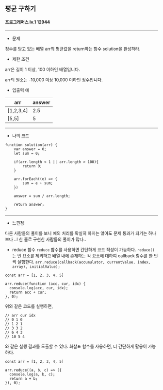 ## 평균 구하기
#### 프로그래머스 lv.1 12944
------
* 문제

정수를 담고 있는 배열 arr의 평균값을 return하는 함수 solution을 완성하라.

* 제한 조건

arr은 길이 1 이상, 100 이하인 배열입니다.

arr의 원소는 -10,000 이상 10,000 이하인 정수입니다.

* 입출력 예

|arr|answer|
|------|---|
|[1,2,3,4]|2.5|
|[5,5]|5|

-----
* 나의 코드
```
function solution(arr) {
    var answer = 0;
    let sum = 0;
    
    if(arr.length < 1 || arr.length > 100){
        return 0;
    }
    
    arr.forEach((e) => {
        sum = e + sum;
    })
    
    answer = sum / arr.length;
    
    return answer;
}
```
----
* 느낀점

다른 사람들의 풀이를 보니 예외 처리를 확실히 하지는 않아도 문제 통과가 되기는 하나보다 ..! 한 줄로 구현한 사람들의 풀이가 많다..

* reduce 함수
`reduce` 함수를 사용하면 간단하게 코드 작성이 가능하다. `reduce()`는 빈 요소를 제외하고 배열 내에 존재하는 각 요소에 대하여 callback 함수를 한 번씩 실행한다.
`arr.reduce(callback(accumulator, currentValue, index, array), initialValue);`

```
const arr = [1, 2, 3, 4, 5]
  
arr.reduce(function (acc, cur, idx) {
  console.log(acc, cur, idx);
  return acc + cur;
}, 0);

```
위와 같은 코드를 실행하면, 
```
// arr cur idx
// 0 1 0
// 1 2 1
// 3 3 2
// 6 4 3
// 10 5 4
```
와 같은 실행 결과를 도출할 수 있다. 화살표 함수를 사용하면, 더 간단하게 활용이 가능하다.
```
const arr = [1, 2, 3, 4, 5]
  
arr.reduce((a, b, c) => ({
  console.log(a, b, c);
  return a + b;
}), 0);
```

